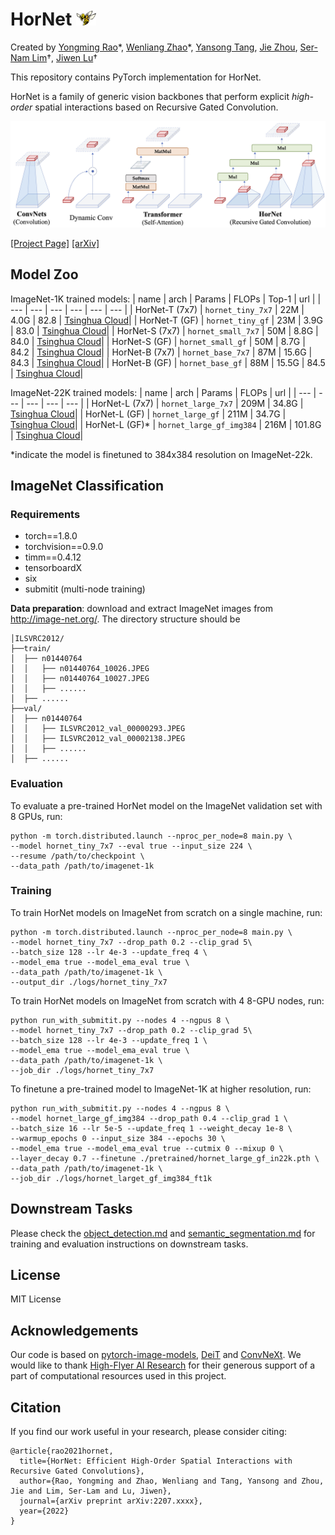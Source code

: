 # HorNet <img width="32" alt="HorNet Icon" src="figs/hornet_icon.png">

Created by [Yongming Rao](https://raoyongming.github.io/)\*, [Wenliang Zhao](https://wl-zhao.github.io/)\*, [Yansong Tang](https://andytang15.github.io/), [Jie Zhou](https://scholar.google.com/citations?user=6a79aPwAAAAJ&hl=en&authuser=1), [Ser-Nam Lim](https://sites.google.com/site/sernam)†, [Jiwen Lu](https://scholar.google.com/citations?user=TN8uDQoAAAAJ&hl=en&authuser=1)†

This repository contains PyTorch implementation for HorNet.

HorNet is a family of generic vision backbones that perform explicit *high-order* spatial interactions based on Recursive Gated Convolution.

![intro](figs/intro.jpg)

[[Project Page]](https://hornet.ivg-research.xyz/) [[arXiv]](https://arxiv.org/abs/2207.xxxx)

## Model Zoo

ImageNet-1K trained models:
| name | arch | Params | FLOPs | Top-1 | url |
| --- | --- | --- | --- | --- |  --- |
| HorNet-T (7x7) | ```hornet_tiny_7x7``` | 22M | 4.0G | 82.8 | [Tsinghua Cloud](https://cloud.tsinghua.edu.cn/f/762f05c3c8cd4743b534/?dl=1)|
| HorNet-T (GF) | ```hornet_tiny_gf``` | 23M | 3.9G | 83.0 | [Tsinghua Cloud](https://cloud.tsinghua.edu.cn/f/395dd6c443ed4a339739/?dl=1)|
| HorNet-S (7x7) | ```hornet_small_7x7``` | 50M | 8.8G | 84.0 | [Tsinghua Cloud](https://cloud.tsinghua.edu.cn/f/9d7043023da14e4b8b2e/?dl=1)|
| HorNet-S (GF) | ```hornet_small_gf``` | 50M | 8.7G | 84.2 | [Tsinghua Cloud](https://cloud.tsinghua.edu.cn/f/19eef725b2e64692b8b0/?dl=1)|
| HorNet-B (7x7) | ```hornet_base_7x7``` | 87M | 15.6G | 84.3 | [Tsinghua Cloud](https://cloud.tsinghua.edu.cn/f/836ab04898c646c389ce/?dl=1)|
| HorNet-B (GF) | ```hornet_base_gf``` | 88M | 15.5G | 84.5 | [Tsinghua Cloud](https://cloud.tsinghua.edu.cn/f/60f706e36f6b4098a1f9/?dl=1)|

ImageNet-22K trained models:
| name | arch | Params | FLOPs | url |
| --- | --- | --- | --- | --- |
| HorNet-L (7x7) | ```hornet_large_7x7``` | 209M | 34.8G | [Tsinghua Cloud](https://cloud.tsinghua.edu.cn/f/4de41e26cb254c28a61a/?dl=1)|
| HorNet-L (GF) | ```hornet_large_gf``` | 211M | 34.7G |  [Tsinghua Cloud](https://cloud.tsinghua.edu.cn/f/8679b6acf63c41e285d9/?dl=1)|
| HorNet-L (GF)* | ```hornet_large_gf_img384``` | 216M | 101.8G | [Tsinghua Cloud](https://cloud.tsinghua.edu.cn/f/f36957d46eef47da9c25/?dl=1)|

*indicate the model is finetuned to 384x384 resolution on ImageNet-22k.

## ImageNet Classification

### Requirements

- torch==1.8.0
- torchvision==0.9.0
- timm==0.4.12
- tensorboardX 
- six
- submitit (multi-node training)

**Data preparation**: download and extract ImageNet images from http://image-net.org/. The directory structure should be

```
│ILSVRC2012/
├──train/
│  ├── n01440764
│  │   ├── n01440764_10026.JPEG
│  │   ├── n01440764_10027.JPEG
│  │   ├── ......
│  ├── ......
├──val/
│  ├── n01440764
│  │   ├── ILSVRC2012_val_00000293.JPEG
│  │   ├── ILSVRC2012_val_00002138.JPEG
│  │   ├── ......
│  ├── ......
```

### Evaluation

To evaluate a pre-trained HorNet model on the ImageNet validation set with 8 GPUs, run:

```
python -m torch.distributed.launch --nproc_per_node=8 main.py \
--model hornet_tiny_7x7 --eval true --input_size 224 \
--resume /path/to/checkpoint \ 
--data_path /path/to/imagenet-1k
```

### Training

To train HorNet models on ImageNet from scratch on a single machine, run:

```
python -m torch.distributed.launch --nproc_per_node=8 main.py \
--model hornet_tiny_7x7 --drop_path 0.2 --clip_grad 5\
--batch_size 128 --lr 4e-3 --update_freq 4 \
--model_ema true --model_ema_eval true \
--data_path /path/to/imagenet-1k \
--output_dir ./logs/hornet_tiny_7x7
```

To train HorNet models on ImageNet from scratch with 4 8-GPU nodes, run:
```
python run_with_submitit.py --nodes 4 --ngpus 8 \
--model hornet_tiny_7x7 --drop_path 0.2 --clip_grad 5\
--batch_size 128 --lr 4e-3 --update_freq 1 \
--model_ema true --model_ema_eval true \
--data_path /path/to/imagenet-1k \
--job_dir ./logs/hornet_tiny_7x7
```

To finetune a pre-trained model to ImageNet-1K at higher resolution, run:
```
python run_with_submitit.py --nodes 4 --ngpus 8 \
--model hornet_large_gf_img384 --drop_path 0.4 --clip_grad 1 \
--batch_size 16 --lr 5e-5 --update_freq 1 --weight_decay 1e-8 \
--warmup_epochs 0 --input_size 384 --epochs 30 \
--model_ema true --model_ema_eval true --cutmix 0 --mixup 0 \
--layer_decay 0.7 --finetune ./pretrained/hornet_large_gf_in22k.pth \
--data_path /path/to/imagenet-1k \
--job_dir ./logs/hornet_larget_gf_img384_ft1k
```

## Downstream Tasks

Please check the [object_detection.md](./object_detection/README.md) and [semantic_segmentation.md](./semantic_segmentation/README.md) for training and evaluation instructions on downstream tasks.

## License
MIT License

## Acknowledgements
Our code is based on [pytorch-image-models](https://github.com/rwightman/pytorch-image-models), [DeiT](https://github.com/facebookresearch/deit) and [ConvNeXt](https://github.com/facebookresearch/ConvNeXt). We would like to thank [High-Flyer AI Research](https://www.high-flyer.cn/) for their generous support of a part of computational resources used in this project.

## Citation
If you find our work useful in your research, please consider citing:
```
@article{rao2021hornet,
  title={HorNet: Efficient High-Order Spatial Interactions with Recursive Gated Convolutions},
  author={Rao, Yongming and Zhao, Wenliang and Tang, Yansong and Zhou, Jie and Lim, Ser-Lam and Lu, Jiwen},
  journal={arXiv preprint arXiv:2207.xxxx},
  year={2022}
}
```